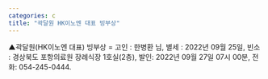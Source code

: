 ```yaml
---
categories: c
title: "곽달원 HK이노엔 대표 빙부상"
---
```

▲곽달원(HK이노엔 대표) 빙부상 = 고인 : 한병환 님, 별세 : 2022년 09월 25일, 빈소 : 경상북도 포항의료원 장례식장 1호실(2층), 발인: 2022년 09월 27일 07시 00분, 전화: 054-245-0444.